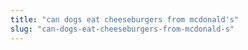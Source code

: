 ```yaml
---
title: "can dogs eat cheeseburgers from mcdonald's"
slug: "can-dogs-eat-cheeseburgers-from-mcdonald-s"
---
```


